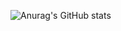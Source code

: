 ![Anurag's GitHub stats](https://github-readme-stats.vercel.app/api?username=henriquensco&show_icons=true&theme=radical)

